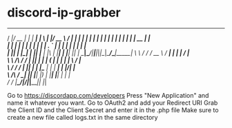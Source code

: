 # discord-ip-grabber

  _____  ____  _      ______   _   _  ____   _____ _____ 
 / ____|/ __ \| |    |  ____| | \ | |/ __ \ / ____|_   _|
| |  __| |  | | |    | |__    |  \| | |  | | |  __  | |  
| | |_ | |  | | |    |  __|   | . ` | |  | | | |_ | | |  
| |__| | |__| | |____| |____  | |\  | |__| | |__| |_| |_ 
_\_____|\____/|______|______|_|_|_\_|\____/_\_____|_____|
\ \        / /_   _/ __ \ / ____| |    |  ____|  \/  |   
 \ \  /\  / /  | || |  | | (___ | |    | |__  | \  / |   
  \ \/  \/ /   | || |  | |\___ \| |    |  __| | |\/| |   
   \  /\  /   _| || |__| |____) | |____| |____| |  | |   
    \/  \/   |_____\____/|_____/|______|______|_|  |_|   


     
Go to https://discordapp.com/developers
Press "New Application" and name it whatever you want.
Go to OAuth2 and add your Redirect URI
Grab the Client ID and the Client Secret and enter it in the .php file
Make sure to create a new file called logs.txt in the same directory
